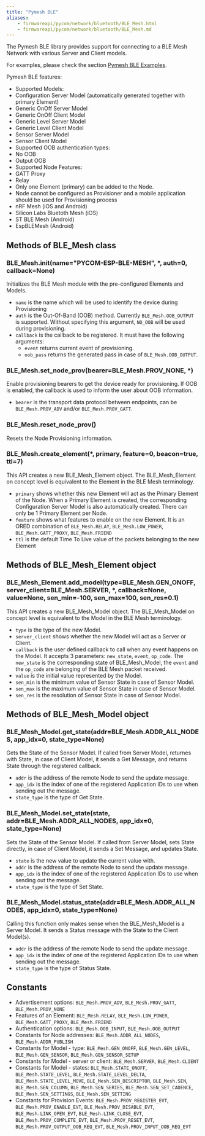 ```yaml
---
title: "Pymesh BLE"
aliases:
    - firmwareapi/pycom/network/bluetooth/BLE_Mesh.html
    - firmwareapi/pycom/network/bluetooth/BLE_Mesh.md
---
```


The Pymesh BLE library provides support for connecting to a BLE Mesh Network with various Server and Client models.

For examples, please check the section [Pymesh BLE Examples](/tutorials/networkprotocols/blemesh/).

Pymesh BLE features:

* Supported Models:
 * Configuration Server Model (automatically generated together with primary Element)
 * Generic OnOff Server Model
 * Generic OnOff Client Model
 * Generic Level Server Model
 * Generic Level Client Model
 * Sensor Server Model
 * Sensor Client Model
* Supported OOB authentication types:
 * No OOB
 * Output OOB
* Supported Node Features:
 * GATT Proxy
 * Relay
* Only one Element (primary) can be added to the Node.
* Node cannot be configured as Provisioner and a mobile application should be used for Provisioning process
 * nRF Mesh (iOS and Android)
 * Silicon Labs Bluetoth Mesh (iOS)
 * ST BLE Mesh (Android)
 * EspBLEMesh (Android)


## Methods of BLE_Mesh class

### BLE_Mesh.init(name="PYCOM-ESP-BLE-MESH", *, auth=0, callback=None)

Initializes the BLE Mesh module with the pre-configured Elements and Models.

* `name` is the name which will be used to identify the device during Provisioning
* `auth` is the Out-Of-Band (OOB) method. Currently `BLE_Mesh.OOB_OUTPUT` is supported. Without specifying this argument, `NO_OOB` will be used during provisioning.
* `callback` is the callback to be registered. It must have the following arguments:
    * `event` returns current event of provisioning.
    * `oob_pass` returns the generated pass in case of `BLE_Mesh.OOB_OUTPUT`.

### BLE_Mesh.set_node_prov(bearer=BLE_Mesh.PROV_NONE, *)

Enable provisioning bearers to get the device ready for provisioning. If OOB is enabled, the callback is used to inform the user about OOB information.

* `bearer` is the transport data protocol between endpoints, can be `BLE_Mesh.PROV_ADV` and/or `BLE_Mesh.PROV_GATT`.

### BLE_Mesh.reset_node_prov()

Resets the Node Provisioning information.

### BLE_Mesh.create_element(*, primary, feature=0, beacon=true, ttl=7)

This API creates a new BLE_Mesh_Element object. The BLE_Mesh_Element on concept level is equivalent to the Element in the BLE Mesh terminology.

* `primary` shows whether this new Element will act as the Primary Element of the Node. When a Primary Element is created, the corresponding Configuration Server Model is also automatically created. There can only be 1 Primary Element per Node.
* `feature` shows what features to enable on the new Element. It is an ORED combination of `BLE_Mesh.RELAY`, `BLE_Mesh.LOW_POWER`, `BLE_Mesh.GATT_PROXY`, `BLE_Mesh.FRIEND`
* `ttl` is the default Time To Live value of the packets belonging to the new Element

## Methods of BLE_Mesh_Element object

### BLE_Mesh_Element.add_model(type=BLE_Mesh.GEN_ONOFF, server_client=BLE_Mesh.SERVER, *, callback=None, value=None, sen_min=-100, sen_max=100, sen_res=0.1)

This API creates a new BLE_Mesh_Model object. The BLE_Mesh_Model on concept level is equivalent to the Model in the BLE Mesh terminology.

* `type` is the type of the new Model.
* `server_client` shows whether the new Model will act as a Server or Client.
* `callback` is the user defined callback to call when any event happens on the Model. It accepts 3 parameters: `new_state`, `event`, `op_code`. The `new_state` is the corresponding state of BLE_Mesh_Model, the `event` and the `op_code` are belonging of the BLE Mesh packet received.
* `value` is the initial value represented by the Model.
* `sen_min` is the minimum value of Sensor State in case of Sensor Model.
* `sen_max` is the maximum value of Sensor State in case of Sensor Model.
* `sen_res` is the resolution of Sensor State in case of Sensor Model.

## Methods of BLE_Mesh_Model object

### BLE_Mesh_Model.get_state(addr=BLE_Mesh.ADDR_ALL_NODES, app_idx=0, state_type=None)

Gets the State of the Sensor Model. If called from Server Model, returnes with State, in case of Client Model, it sends a Get Message, and returns State through the registered callback.

* `addr` is the address of the remote Node to send the update message.
* `app_idx` is the index of one of the registered Application IDs to use when sending out the message.
* `state_type` is the type of Get State.

### BLE_Mesh_Model.set_state(state, addr=BLE_Mesh.ADDR_ALL_NODES, app_idx=0, state_type=None)

Sets the State of the Sensor Model. If called from Server Model, sets State directly, in case of Client Model, it sends a Set Message, and updates State.

* `state` is the new value to update the current value with.
* `addr` is the address of the remote Node to send the update message.
* `app_idx` is the index of one of the registered Application IDs to use when sending out the message.
* `state_type` is the type of Set State.

### BLE_Mesh_Model.status_state(addr=BLE_Mesh.ADDR_ALL_NODES, app_idx=0, state_type=None)

Calling this function only makes sense when the BLE_Mesh_Model is a Server Model. It sends a Status message with the State to the Client Model(s).

* `addr` is the address of the remote Node to send the update message.
* `app_idx` is the index of one of the registered Application IDs to use when sending out the message.
* `state_type` is the type of Status State.

## Constants

* Advertisement options: `BLE_Mesh.PROV_ADV`, `BLE_Mesh.PROV_GATT`, `BLE_Mesh.PROV_NONE`
* Features of an Element: `BLE_Mesh.RELAY`, `BLE_Mesh.LOW_POWER`, `BLE_Mesh.GATT_PROXY`, `BLE_Mesh.FRIEND`
* Authentication options: `BLE_Mesh.OOB_INPUT`, `BLE_Mesh.OOB_OUTPUT`
* Constants for Node addresses: `BLE_Mesh.ADDR_ALL_NODES`, `BLE_Mesh.ADDR_PUBLISH`
* Constants for Model - type: `BLE_Mesh.GEN_ONOFF`, `BLE_Mesh.GEN_LEVEL`, `BLE_Mesh.GEN_SENSOR`, `BLE_Mesh.GEN_SENSOR_SETUP`
* Constants for Model - server or client: `BLE_Mesh.SERVER`, `BLE_Mesh.CLIENT`
* Constants for Model - states: `BLE_Mesh.STATE_ONOFF`, `BLE_Mesh.STATE_LEVEL`, `BLE_Mesh.STATE_LEVEL_DELTA`, `BLE_Mesh.STATE_LEVEL_MOVE`, `BLE_Mesh.SEN_DESCRIPTOR`, `BLE_Mesh.SEN`, `BLE_Mesh.SEN_COLUMN`, `BLE_Mesh.SEN_SERIES`, `BLE_Mesh.SEN_SET_CADENCE`, `BLE_Mesh.SEN_SETTINGS`, `BLE_Mesh.SEN_SETTING`
* Constants for Provision Events: `BLE_Mesh.PROV_REGISTER_EVT`, `BLE_Mesh.PROV_ENABLE_EVT`, `BLE_Mesh.PROV_DISABLE_EVT`, `BLE_Mesh.LINK_OPEN_EVT`, `BLE_Mesh.LINK_CLOSE_EVT`, `BLE_Mesh.PROV_COMPLETE_EVT`, `BLE_Mesh.PROV_RESET_EVT`, `BLE_Mesh.PROV_OUTPUT_OOB_REQ_EVT`, `BLE_Mesh.PROV_INPUT_OOB_REQ_EVT`

